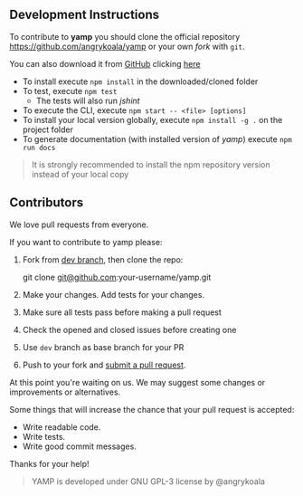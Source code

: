 ## Development Instructions
To contribute to **yamp** you should clone the official repository <https://github.com/angrykoala/yamp> or your own _fork_ with `git`.

You can also download it from [GitHub](https://github.com) clicking [here](https://github.com/angrykoala/yamp/archive/master.zip)

* To install execute `npm install` in the downloaded/cloned folder
* To test, execute `npm test`
    * The tests will also run _jshint_
* To execute the CLI, execute `npm start -- <file> [options]`
* To install your local version globally, execute `npm install -g .` on the project folder
* To generate documentation (with installed version of _yamp_) execute `npm run docs`

>It is strongly recommended to install the npm repository version instead of your local copy

## Contributors
We love pull requests from everyone.

If you want to contribute to yamp please:    
1. Fork from [dev branch](https://github.com/angrykoala/yamp/tree/dev), then clone the repo:

    git clone git@github.com:your-username/yamp.git
    
2. Make your changes. Add tests for your changes.
3. Make sure all tests pass before making a pull request
4. Check the opened and closed issues before creating one
5. Use `dev` branch as base branch for your PR
6. Push to your fork and [submit a pull request][pr].

[pr]: https://github.com/angrykoala/yamp/compare/

At this point you're waiting on us. We may suggest some changes or improvements
or alternatives.

Some things that will increase the chance that your pull request is accepted:

* Write readable code.
* Write tests.
* Write good commit messages.

Thanks for your help!

>YAMP is developed under GNU GPL-3 license by @angrykoala 
